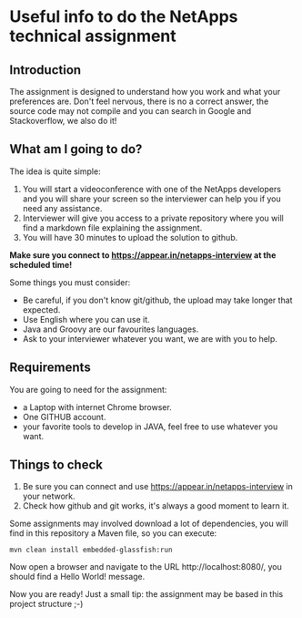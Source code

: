 # Useful info to do the NetApps technical assignment

## Introduction

The assignment is designed to understand how you work and what your preferences are. Don't feel nervous, there is no a correct answer, the source code may not compile and you can search in Google and Stackoverflow, we also do it!

## What am I going to do? 

The idea is quite simple:

1. You will start a videoconference with one of the NetApps developers and you will share your screen so the interviewer can help you if you need any assistance. 
2. Interviewer will give you access to a private repository where you will find a markdown file explaining the assignment.
3. You will have 30 minutes to upload the solution to github.

**Make sure you connect to https://appear.in/netapps-interview at the scheduled time!**

Some things you must consider:

- Be careful, if you don't know git/github, the upload may take longer that expected.
- Use English where you can use it.
- Java and Groovy are our favourites languages.
- Ask to your interviewer whatever you want, we are with you to help.

## Requirements

You are going to need for the assignment:

- a Laptop with internet Chrome browser.
- One GITHUB account.
- your favorite tools to develop in JAVA, feel free to use whatever you want.

## Things to check

1. Be sure you can connect and use https://appear.in/netapps-interview in your network.
2. Check how github and git works, it's always a good moment to learn it. 

Some assignments may involved download a lot of dependencies, you will find in this repository a Maven file, so you can execute:

```
mvn clean install embedded-glassfish:run
```

Now open a browser and navigate to the URL http://localhost:8080/, you should find a Hello World! message.

Now you are ready! Just a small tip: the assignment may be based in this project structure ;-)


